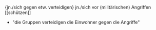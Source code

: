 {jn./sich gegen etw. verteidigen}  jn./sich vor (militärischen) Angriffen [[schützen]]
-   "die Gruppen verteidigen die Einwohner gegen die Angriffe"